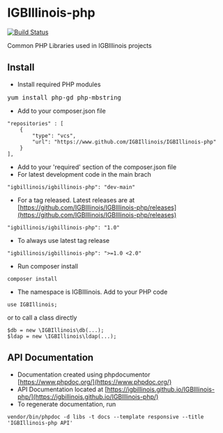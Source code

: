# IGBIllinois-php

[![Build Status](https://www.travis-ci.com/IGBIllinois/IGBIllinois-php.svg?branch=main)](https://www.travis-ci.com/IGBIllinois/IGBIllinois-php)

Common PHP Libraries used in IGBIllinois projects

## Install
* Install required PHP modules
<pre>
yum install php-gd php-mbstring
</pre>
* Add to your composer.json file
```
"repositories" : [
    {
        "type": "vcs",
        "url": "https://www.github.com/IGBIllinois/IGBIllinois-php"
    }
],
```
* Add to your 'required' section of the composer.json file
* For latest development code in the main brach
```
"igbillinois/igbillinois-php": "dev-main"
```
* For a tag released.  Latest releases are at [https://github.com/IGBIllinois/IGBIllinois-php/releases](https://github.com/IGBIllinois/IGBIllinois-php/releases)
```
"igbillinois/igbillinois-php": "1.0"
```
* To always use latest tag release
```
"igbillinois/igbillinois-php": ">=1.0 <2.0"
```
* Run composer install
```
composer install
```
* The namespace is IGBIllinois.  Add to your PHP code
```
use IGBIllinois;
```
or to call a class directly
```
$db = new \IGBIllinois\db(...);
$ldap = new \IGBIllinois\ldap(...);
```

## API Documentation
* Documentation created using phpdocumentor [https://www.phpdoc.org/](https://www.phpdoc.org/)
* API Documentation located at [https://igbillinois.github.io/IGBIllinois-php/](https://igbillinois.github.io/IGBIllinois-php/)
* To regenerate documentation, run 
```
vendor/bin/phpdoc -d libs -t docs --template responsive --title 'IGBIllinois-php API'
```

